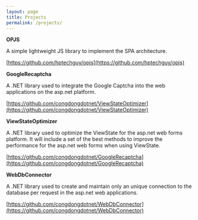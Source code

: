 ```yaml
---
layout: page
title: Projects
permalink: /projects/
---
```


__OPJS__

A simple lightweight JS library to implement the SPA architecture.

[https://github.com/hptechguy/opjs](https://github.com/hptechguy/opjs)

__GoogleRecaptcha__

A .NET library used to integrate the Google Captcha into the web applications on the asp.net platform.

[https://github.com/congdongdotnet/ViewStateOptimizer](https://github.com/congdongdotnet/ViewStateOptimizer)

__ViewStateOptimizer__

A .NET library used to optimize the ViewState for the asp.net web forms platform.
It will include a set of the best methods to improve the performance for the asp.net web forms when using ViewState.

[https://github.com/congdongdotnet/GoogleRecaptcha](https://github.com/congdongdotnet/GoogleRecaptcha)

__WebDbConnector__

A .NET library used to create and maintain only an unique connection to the database per request in the asp.net web applications.

[https://github.com/congdongdotnet/WebDbConnector](https://github.com/congdongdotnet/WebDbConnector)
